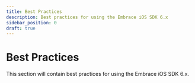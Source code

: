 ```yaml
---
title: Best Practices
description: Best practices for using the Embrace iOS SDK 6.x
sidebar_position: 0
draft: true
---
```


# Best Practices

This section will contain best practices for using the Embrace iOS SDK 6.x. 